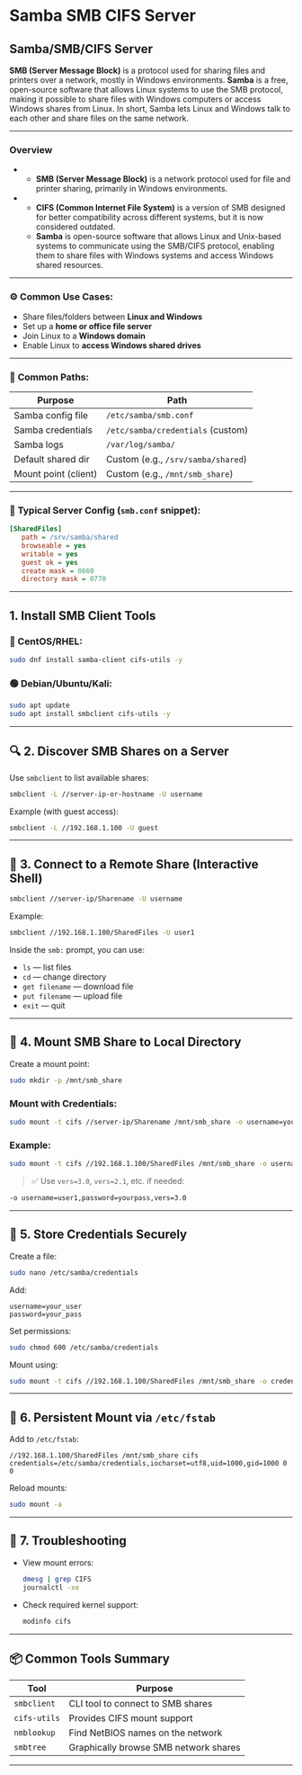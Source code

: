 
# Samba SMB CIFS Server
## Samba/SMB/CIFS Server
**SMB (Server Message Block)** is a protocol used for sharing files and printers over a network, mostly in Windows environments. **Samba** is a free, open-source software that allows Linux systems to use the SMB protocol, making it possible to share files with Windows computers or access Windows shares from Linux. In short, Samba lets Linux and Windows talk to each other and share files on the same network.

---

### Overview 
- - **SMB (Server Message Block)** is a network protocol used for file and printer sharing, primarily in Windows environments.
- - **CIFS (Common Internet File System)** is a version of SMB designed for better compatibility across different systems, but it is now considered outdated.
  - **Samba** is open-source software that allows Linux and Unix-based systems to communicate using the SMB/CIFS protocol, enabling them to share files with Windows systems and access Windows shared resources.
---

### ⚙️ **Common Use Cases:**
- Share files/folders between **Linux and Windows**
- Set up a **home or office file server**
- Join Linux to a **Windows domain**
- Enable Linux to **access Windows shared drives**

---

### 📁 **Common Paths:**

| Purpose              | Path                                 |
|----------------------|--------------------------------------|
| Samba config file    | `/etc/samba/smb.conf`                |
| Samba credentials    | `/etc/samba/credentials` (custom)    |
| Samba logs           | `/var/log/samba/`                    |
| Default shared dir   | Custom (e.g., `/srv/samba/shared`)   |
| Mount point (client) | Custom (e.g., `/mnt/smb_share`)      |

---

### 🔧 **Typical Server Config (`smb.conf` snippet):**
```ini
[SharedFiles]
   path = /srv/samba/shared
   browseable = yes
   writable = yes
   guest ok = yes
   create mask = 0660
   directory mask = 0770
```

---

##  1. Install SMB Client Tools

### 🔴 CentOS/RHEL:
```bash
sudo dnf install samba-client cifs-utils -y
```

### 🟢 Debian/Ubuntu/Kali:
```bash
sudo apt update
sudo apt install smbclient cifs-utils -y
```

---

## 🔍 2. Discover SMB Shares on a Server

Use `smbclient` to list available shares:

```bash
smbclient -L //server-ip-or-hostname -U username
```

Example (with guest access):
```bash
smbclient -L //192.168.1.100 -U guest
```

---

## 📂 3. Connect to a Remote Share (Interactive Shell)

```bash
smbclient //server-ip/Sharename -U username
```

Example:
```bash
smbclient //192.168.1.100/SharedFiles -U user1
```

Inside the `smb:` prompt, you can use:
- `ls` — list files
- `cd` — change directory
- `get filename` — download file
- `put filename` — upload file
- `exit` — quit

---

## 🔁 4. Mount SMB Share to Local Directory

Create a mount point:
```bash
sudo mkdir -p /mnt/smb_share
```

### Mount with Credentials:
```bash
sudo mount -t cifs //server-ip/Sharename /mnt/smb_share -o username=your_user,password=your_pass,iocharset=utf8
```

### Example:
```bash
sudo mount -t cifs //192.168.1.100/SharedFiles /mnt/smb_share -o username=user1,password=yourpass
```

> ✅ Use `vers=3.0`, `vers=2.1`, etc. if needed:  
```bash
-o username=user1,password=yourpass,vers=3.0
```

---

## 🔐 5. Store Credentials Securely

Create a file:
```bash
sudo nano /etc/samba/credentials
```

Add:
```
username=your_user
password=your_pass
```

Set permissions:
```bash
sudo chmod 600 /etc/samba/credentials
```

Mount using:
```bash
sudo mount -t cifs //192.168.1.100/SharedFiles /mnt/smb_share -o credentials=/etc/samba/credentials,iocharset=utf8
```

---

## 📌 6. Persistent Mount via `/etc/fstab`

Add to `/etc/fstab`:
```fstab
//192.168.1.100/SharedFiles /mnt/smb_share cifs credentials=/etc/samba/credentials,iocharset=utf8,uid=1000,gid=1000 0 0
```

Reload mounts:
```bash
sudo mount -a
```

---

## 🧪 7. Troubleshooting

- View mount errors:
  ```bash
  dmesg | grep CIFS
  journalctl -xe
  ```

- Check required kernel support:
  ```bash
  modinfo cifs
  ```

---

## 📦 Common Tools Summary

| Tool          | Purpose                              |
|---------------|--------------------------------------|
| `smbclient`   | CLI tool to connect to SMB shares    |
| `cifs-utils`  | Provides CIFS mount support          |
| `nmblookup`   | Find NetBIOS names on the network    |
| `smbtree`     | Graphically browse SMB network shares|

---
